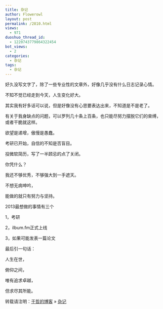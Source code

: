 ```yaml
---
title: 杂记
author: Flowerowl
layout: post
permalink: /2810.html
views:
  - 971
duoshuo_thread_id:
  - 1220743779864322454
bot_views:
  - 2
categories:
  - 杂记
tags:
  - 杂记
---
```

  
好久没写文字了，除了一些专业性的文章外，好像几乎没有什么日志记录心情。

不知不觉已经走到今天，人生变化好大。

其实我有好多话可以说，但是好像没有心思要表达出来，不知道是不是老了。

有关于我身缺点的问题，可以罗列几十条上百条，也只能尽努力摆脱它们的束缚，或者干脆就这样。

欲望是递增，傲慢是愚蠢。

考研已开始，自信的不知是否盲目。

投微软简历，写了一半顾忌的点了关闭。

你凭什么？

我还不够优秀，不够强大到一手遮天。

不想无病呻吟，

能做的就只有努力与坚持。

2013最想做的事情有三个

1，考研

2，ilbum.fm正式上线

3，如果可能发表一篇论文

最后引一句话：

人生在世，

俯仰之间，

唯有追求卓越，

但求尽其所能。

<div id="xunlei_com_thunder_helper_plugin_d462f475-c18e-46be-bd10-327458d045bd">
</div>

<div id="xunlei_com_thunder_helper_plugin_d462f475-c18e-46be-bd10-327458d045bd">
</div>

转载请注明：[于哲的博客][1] &raquo; [杂记][2]

 [1]: http://localhost/wordpress
 [2]: http://localhost/wordpress/2810.html